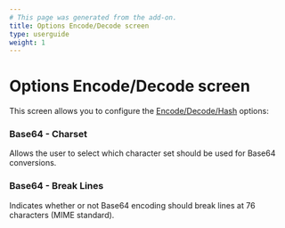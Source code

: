 ```yaml
---
# This page was generated from the add-on.
title: Options Encode/Decode screen
type: userguide
weight: 1
---
```


# Options Encode/Decode screen

This screen allows you to configure the [Encode/Decode/Hash](/docs/desktop/addons/encode-decode-hash/) options:

### Base64 - Charset

Allows the user to select which character set should be used for Base64 conversions.

### Base64 - Break Lines

Indicates whether or not Base64 encoding should break lines at 76 characters (MIME standard).
